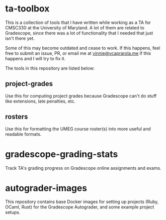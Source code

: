 # ta-toolbox

This is a collection of tools that I have written while working as a TA for CMSC330 at the University of Maryland.  A lot of them are related to Gradescope, since there was a lot of functionality that I needed that just isn't there yet.

Some of this may become outdated and cease to work.  If this happens, feel free to submit an issue, PR, or email me at [vinnie@vcaprarola.me](mailto:vinnie@vcaprarola.me) if this happens and I will try to fix it.

The tools in this repository are listed below:

## project-grades

Use this for computing project grades because Gradescope can't do stuff like extensions, late penalties, etc.

## rosters

Use this for formatting the UMEG course roster(s) into more useful and readable formats.

# gradescope-grading-stats

Track TA's grading progress on Gradescope online assignments and exams.

# autograder-images

This repository contains base Docker images for setting up projects (Ruby, OCaml, Rust) for the Gradescope Autograder, and some example project setups.
